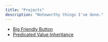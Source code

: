 ```yaml
---
title: "Projects"
description: "Noteworthy things I've done."
---
```


* [Big Friendly Button](./TheBigFriendlyButton)
* [Predicated Value Inheritance](./PredicatedValueInheritance)
